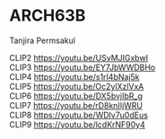 # ARCH63B

Tanjira Permsakul

CLIP2 https://youtu.be/USvMJIGxbwI  
CLIP3 https://youtu.be/EY7JbWWDBHo  
CLIP4 https://youtu.be/s1rI4bNaj5k  
CLIP5 https://youtu.be/Oc2ylXzlVxA  
CLIP6 https://youtu.be/DX5bvjIbR_g  
CLIP7 https://youtu.be/rD8knIIjWRU  
CLIP8 https://youtu.be/WDlv7u0dEus  
CLIP9 https://youtu.be/lcdKrNF90y4  